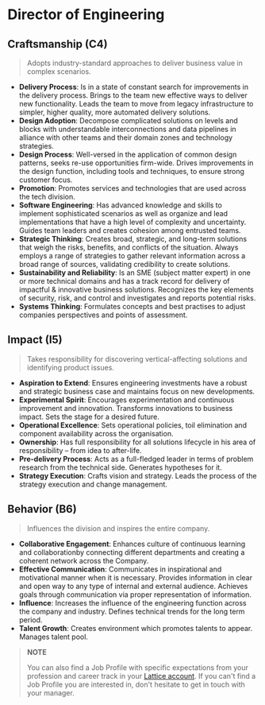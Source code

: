 # Director of Engineering

## Craftsmanship (C4)

> Adopts industry-standard approaches to deliver business value in complex scenarios.

* **Delivery Process**: Is in a state of constant search for improvements in the delivery process. Brings to the team new effective ways to deliver new functionality. Leads the team to move from legacy infrastructure to simpler, higher quality, more automated delivery solutions.
* **Design Adoption**: Decompose complicated solutions on levels and blocks with understandable interconnections and data pipelines in alliance with other teams and their domain zones and technology strategies.
* **Design Process**: Well-versed in the application of common design patterns, seeks re-use opportunities firm-wide. Drives improvements in the design function, including tools and techniques, to ensure strong customer focus.
* **Promotion**: Promotes services and technologies that are used across the tech division.
* **Software Engineering**: Has advanced knowledge and skills to implement sophisticated scenarios as well as organize and lead implementations that have a high level of complexity and uncertainty. Guides team leaders and creates cohesion among entrusted teams.
* **Strategic Thinking**: Creates broad, strategic, and long-term solutions that weigh the risks, benefits, and conflicts of the situation. Always employs a range of strategies to gather relevant information across a broad range of sources, validating credibility to create solutions.
* **Sustainability and Reliability**: Is an SME (subject matter expert) in one or more technical domains and has a track record for delivery of impactful & innovative business solutions. Recognizes the key elements of security, risk, and control and investigates and reports potential risks.
* **Systems Thinking**: Formulates concepts and best practises to adjust companies perspectives and points of assessment.

## Impact (I5)

> Takes responsibility for discovering vertical-affecting solutions and identifying product issues.

* **Aspiration to Extend**: Ensures engineering investments have a robust and strategic business case and maintains focus on new developments.
* **Experimental Spirit**: Encourages experimentation and continuous improvement and innovation. Transforms innovations to business impact. Sets the stage for a desired future.
* **Operational Excellence**: Sets operational policies, toil elimination and component availability across the organisation.
* **Ownership**: Has full responsibility for all solutions lifecycle in his area of responsibility – from idea to after-life.
* **Pre-delivery Process**: Acts as a full-fledged leader in terms of problem research from the technical side. Generates hypotheses for it.
* **Strategy Execution**: Crafts vision and strategy. Leads the process of the strategy execution and change management.

## Behavior (B6)

> Influences the division and inspires the entire company.

* **Collaborative Engagement**: Enhances culture of continuous learning and collaborationby connecting different departments and creating a coherent network across the Company.
* **Effective Communication**: Communicates in inspirational and motivational manner when it is necessary. Provides information in clear and open way to any type of internal and external audience. Achieves goals through communication via proper representation of information.
* **Influence**: Increases the influence of the engineering function across the company and industry. Defines technical trends for the long term period.
* **Talent Growth**: Creates environment which promotes talents to appear. Manages talent pool.


> **NOTE**
>
> You can also find a Job Profile with specific expectations from your profession and career track in your [Lattice account](https://indrive.latticehq.com). If you can't find a Job Profile you are interested in, don't hesitate to get in touch with your manager.
